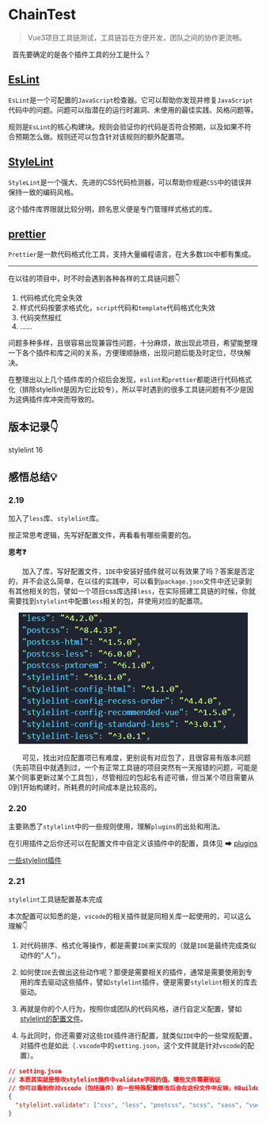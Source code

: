 # ChainTest

> Vue3项目工具链测试，工具链旨在方便开发，团队之间的协作更流畅。

&nbsp;&nbsp;首先要确定的是各个插件工具的分工是什么？

## [EsLint](https://zh-hans.eslint.org/docs/latest/use/core-concepts)

`EsLint`是一个可配置的`JavaScript`检查器。它可以帮助你发现并修复`JavaScript`代码中的问题。问题可以指潜在的运行时漏洞、未使用的最佳实践、风格问题等。

规则是`EsLint`的核心构建块。规则会验证你的代码是否符合预期，以及如果不符合预期怎么做。规则还可以包含针对该规则的额外配置项。

## [StyleLint](https://www.stylelint.cn/)

`StyleLint`是一个强大、先进的CSS代码检测器，可以帮助你规避`CSS`中的错误并保持一致的编码风格。

这个插件库界限就比较分明，顾名思义便是专门管理样式格式的库。

## [prettier](https://www.prettier.cn/)

`Prettier`是一款代码格式化工具，支持大量编程语言，在大多数`IDE`中都有集成。

---

在以往的项目中，时不时会遇到各种各样的工具链问题👇

1. 代码格式化完全失效
2. 样式代码按要求格式化，`script`代码和`template`代码格式化失效
3. 代码突然报红
4. ......

问题多种多样，且很容易出现兼容性问题，十分麻烦，故出现此项目，希望能整理一下各个插件和库之间的关系，方便理顺脉络，出现问题后能及时定位，尽快解决。

在整理出以上几个插件库的介绍后会发现，`eslint`和`prettier`都能进行代码格式化（排除stylellint是因为它比较专），所以平时遇到的很多工具链问题有不少是因为这俩插件库冲突而导致的。

## 版本记录👇

stylelint 16

## 感悟总结💡

### 2.19

加入了`less`库、`stylelint`库。

按正常思考逻辑，先写好配置文件，再看看有哪些需要的包。

**思考❓**

&emsp;&emsp;加入了库，写好配置文件，`IDE`中安装好插件就可以有效果了吗？答案是否定的，并不会这么简单，在以往的实践中，可以看到`package.json`文件中还记录到有其他相关的包，譬如一个项目css库选择`less`，在实际搭建工具链的时候，你就需要找到`stylelint`中配置`less`相关的包，并使用对应的配置项。

<div align=center><img src="./readmeImage/img1.png"></div>

&emsp;&emsp;可见，找出对应配置项已有难度，更别说有对应包了，且很容易有版本问题（先前项目中就遇到过，一个有正常工具链的项目突然有一天报错的问题，可能是某个同事更新过某个工具包），尽管相应的包起名有迹可循，但当某个项目需要从0到1开始构建时，所耗费的时间成本是比较高的。

### 2.20

主要熟悉了`stylelint`中的一些规则使用，理解`plugins`的出处和用法。

在引用插件之后你还可以在配置文件中自定义该插件中的配置，具体见 ➡ [plugins](https://www.stylelint.cn/user-guide/configure#plugins)

[一些stylelint插件](https://www.stylelint.cn/awesome-stylelint#plugins)

### 2.21

`stylelint`工具链配置基本完成

本次配置可以知悉的是，`vscode`的相关插件就是同相关库一起使用的，可以这么理解👇

1. 对代码排序、格式化等操作，都是需要`IDE`来实现的（就是`IDE`是最终完成类似动作的"人"）。

2. 如何使`IDE`去做出这些动作呢？那便是需要相关的插件，通常是需要使用到专用的库去驱动这些插件，譬如`stylelint`插件，便是需要`stylelint`相关的库去驱动。

3. 再就是你的个人行为，按照你或团队的代码风格，进行自定义配置，譬如[stylelint的配置文件](https://www.stylelint.cn/user-guide/configure)。

4. 与此同时，你还需要对这些`IDE`插件进行配置，就类似`IDE`中的一些常规配置，对插件也是如此（`.vscode`中的`setting.json`，这个文件就是针对`vscode`的配置）。

```json
// setting.json
// 本质其实就是修改stylelint插件中validate字段的值，哪些文件需要验证
// 你可以看到你对vscode（包括插件）的一些特殊配置修改后会在这份文件中反映，HBuilder中的配置也是类似，可以在图形化界面配置，也可以在专门管理配置的一份json文件配置
{
  "stylelint.validate": ["css", "less", "postcss", "scss", "sass", "vue"]
}
```
